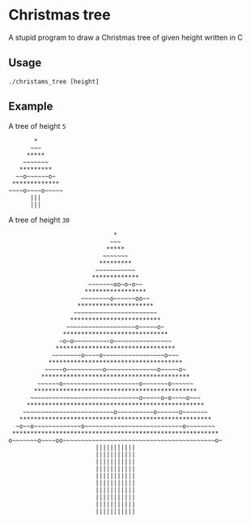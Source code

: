 # Christmas tree
A stupid program to draw a Christmas tree of given height written in C

## Usage
    ./christams_tree [height]
    
## Example
A tree of height `5`

           *
          ~~~
         *****
        ~~~~~~~
       *********
      ~~o~~~~~~o~
     *************
    ~~~~o~~~~o~~~~~
          |||
          |||
A tree of height `30`

                                 *
                                ~~~
                               *****
                              ~~~~~~~
                             *********
                            ~~~~~~~~~~~
                           *************
                          ~~~~~~~oo~o~o~~
                         *****************
                        ~~~~~~~~o~~~~~~oo~~
                       *********************
                      ~~~~~~~~~~~~~~~~~~~~~~~
                     *************************
                    ~~~~~~~~~~~~~~~~~~~o~~~~~o~
                   *****************************
                  ~o~o~~~~~~~~~~o~~~~~~~~~~~~~~~~
                 *********************************
                ~~~~~~~~o~~~~o~~~~~~~~~~~~~~~~~o~~~
               *************************************
              ~~~~~o~~~~~~~~~~o~~~~~~~~~~~~~~o~~~~~o~
             *****************************************
            ~~~~~~o~~~~~~~~~~~~~~~~~~~~~o~~~~~~~o~~~~~~
           *********************************************
          ~~~~~~~~~~~~~~~~~~~~~~~~~~~~~~o~~~~~o~o~~~~o~~~
         *************************************************
        ~~~~~~~~~~~~~~~~~~~~~~~~~o~~~~~~~~~~o~~~~~~o~~~~~~~
       *****************************************************
      ~o~~o~~~~~~~~~~~~~o~~~~~~~~~~~~~~~~~~~~~~~~~~~o~~~~~~~~
     *********************************************************
    o~~~~~~~o~~~~oo~~~~~~~~~~~~~~~~~~~~~~~~~~~~~~~~~~~~~~~~~~o~
                            |||||||||||
                            |||||||||||
                            |||||||||||
                            |||||||||||
                            |||||||||||
                            |||||||||||
                            |||||||||||
                            |||||||||||
                            |||||||||||
                            |||||||||||
